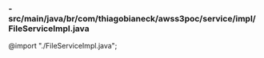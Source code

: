### - src/main/java/br/com/thiagobianeck/awss3poc/service/impl/FileServiceImpl.java
@import "./FileServiceImpl.java";
